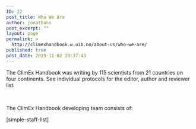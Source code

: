 ```yaml
---
ID: 22
post_title: Who We Are
author: jonathans
post_excerpt: ""
layout: page
permalink: >
  http://climexhandbook.w.uib.no/about-us/who-we-are/
published: true
post_date: 2019-11-02 20:37:43
---
```

The ClimEx Handbook was writing by 115 scientists from 21 countries on four continents. See individual protocols for the editor, author and reviewer list.

&nbsp;

The ClimEx Handbook developing team consists of:

[simple-staff-list]